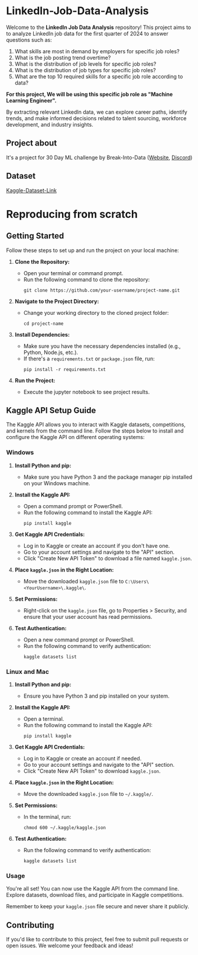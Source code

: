 # LinkedIn-Job-Data-Analysis

Welcome to the **LinkedIn Job Data Analysis** repository! This project aims to to analyze LinkedIn job data for the first quarter of 2024 to answer questions such as:

1. What skills are most in demand by employers for specific job roles?
2. What is the job posting trend overtime?
3. What is the distribution of job levels for specific job roles?
4. What is the distribution of job types for specific job roles?
5. What are the top 10 required skills for a specific job role according to data?

**For this project, We will be using this specific job role as "Machine Learning Engineer".**

By extracting relevant LinkedIn data, we can explore career paths, identify trends, and make informed decisions related to talent sourcing, workforce development, and industry insights.

## Project about 
It's a project for 30 Day ML challenge by Break-Into-Data 
([Website](https://github.com/DataTalksClub/data-engineering-zoomcamp),
[Discord](https://discord.gg/engQhPaVrX))

## Dataset
[Kaggle-Dataset-Link](https://www.kaggle.com/datasets/asaniczka/1-3m-linkedin-jobs-and-skills-2024)

# Reproducing from scratch

## Getting Started

Follow these steps to set up and run the project on your local machine:

1. **Clone the Repository:**
   - Open your terminal or command prompt.
   - Run the following command to clone the repository:
     ```
     git clone https://github.com/your-username/project-name.git
     ```

2. **Navigate to the Project Directory:**
   - Change your working directory to the cloned project folder:
     ```
     cd project-name
     ```

3. **Install Dependencies:**
   - Make sure you have the necessary dependencies installed (e.g., Python, Node.js, etc.).
   - If there's a `requirements.txt` or `package.json` file, run:
     ```
     pip install -r requirements.txt
     ```
     
4. **Run the Project:**
   - Execute the jupyter notebook to see project results.

## Kaggle API Setup Guide

The Kaggle API allows you to interact with Kaggle datasets, competitions, and kernels from the command line. Follow the steps below to install and configure the Kaggle API on different operating systems:

### Windows

1. **Install Python and pip:**
   - Make sure you have Python 3 and the package manager pip installed on your Windows machine.

2. **Install the Kaggle API:**
   - Open a command prompt or PowerShell.
   - Run the following command to install the Kaggle API:
     ```
     pip install kaggle
     ```

3. **Get Kaggle API Credentials:**
   - Log in to Kaggle or create an account if you don't have one.
   - Go to your account settings and navigate to the "API" section.
   - Click "Create New API Token" to download a file named `kaggle.json`.

4. **Place `kaggle.json` in the Right Location:**
   - Move the downloaded `kaggle.json` file to `C:\Users\<YourUsername>\.kaggle\`.

5. **Set Permissions:**
   - Right-click on the `kaggle.json` file, go to Properties > Security, and ensure that your user account has read permissions.

6. **Test Authentication:**
   - Open a new command prompt or PowerShell.
   - Run the following command to verify authentication:
     ```
     kaggle datasets list
     ```

### Linux and Mac

1. **Install Python and pip:**
   - Ensure you have Python 3 and pip installed on your system.

2. **Install the Kaggle API:**
   - Open a terminal.
   - Run the following command to install the Kaggle API:
     ```
     pip install kaggle
     ```

3. **Get Kaggle API Credentials:**
   - Log in to Kaggle or create an account if needed.
   - Go to your account settings and navigate to the "API" section.
   - Click "Create New API Token" to download `kaggle.json`.

4. **Place `kaggle.json` in the Right Location:**
   - Move the downloaded `kaggle.json` file to `~/.kaggle/`.

5. **Set Permissions:**
   - In the terminal, run:
     ```
     chmod 600 ~/.kaggle/kaggle.json
     ```

6. **Test Authentication:**
   - Run the following command to verify authentication:
     ```
     kaggle datasets list
     ```

### Usage

You're all set! You can now use the Kaggle API from the command line. Explore datasets, download files, and participate in Kaggle competitions.

Remember to keep your `kaggle.json` file secure and never share it publicly.

## Contributing

If you'd like to contribute to this project, feel free to submit pull requests or open issues. We welcome your feedback and ideas!

